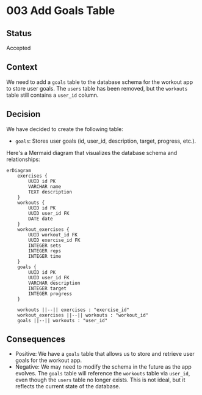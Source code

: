 # 003 Add Goals Table

## Status

Accepted

## Context

We need to add a `goals` table to the database schema for the workout app to store user goals. The `users` table has been removed, but the `workouts` table still contains a `user_id` column.

## Decision

We have decided to create the following table:

*   `goals`: Stores user goals (id, user_id, description, target, progress, etc.).

Here's a Mermaid diagram that visualizes the database schema and relationships:

```mermaid
erDiagram
    exercises {
        UUID id PK
        VARCHAR name
        TEXT description
    }
    workouts {
        UUID id PK
        UUID user_id FK
        DATE date
    }
    workout_exercises {
        UUID workout_id FK
        UUID exercise_id FK
        INTEGER sets
        INTEGER reps
        INTEGER time
    }
    goals {
        UUID id PK
        UUID user_id FK
        VARCHAR description
        INTEGER target
        INTEGER progress
    }

    workouts ||--|| exercises : "exercise_id"
    workout_exercises ||--|| workouts : "workout_id"
    goals ||--|| workouts : "user_id"
```

## Consequences

*   Positive: We have a `goals` table that allows us to store and retrieve user goals for the workout app.
*   Negative: We may need to modify the schema in the future as the app evolves. The `goals` table will reference the `workouts` table via `user_id`, even though the `users` table no longer exists. This is not ideal, but it reflects the current state of the database.
